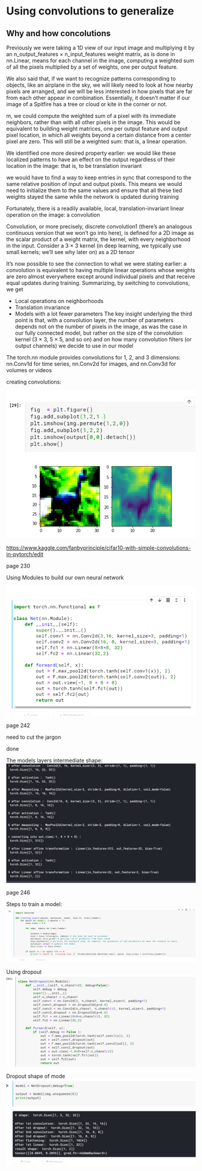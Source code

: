 # Using convolutions to generalize

## Why and how concolutions

Previously we were taking a 1D view of our input image and multiplying it by an
n_output_features × n_input_features weight matrix, as is done in nn.Linear,
means for each channel in the image, computing a weighted sum of all the pixels multiplied by a set of weights, one per output feature.

We also said that, if we want to recognize patterns corresponding to objects, like an
airplane in the sky, we will likely need to look at how nearby pixels are arranged, and
we will be less interested in how pixels that are far from each other appear in combination. Essentially, it doesn’t matter if our image of a Spitfire has a tree or cloud or
kite in the corner or not.

m, we could compute the
weighted sum of a pixel with its immediate neighbors, rather than with all other pixels
in the image. This would be equivalent to building weight matrices, one per output
feature and output pixel location, in which all weights beyond a certain distance from
a center pixel are zero. This will still be a weighted sum: that is, a linear operation.

We identified one more desired property earlier: we would like these localized patterns
to have an effect on the output regardless of their location in the image: that is, to be
translation invariant

we would have to find a way to keep
entries in sync that correspond to the same relative position of input and output pixels.
This means we would need to initialize them to the same values and ensure that all these
tied weights stayed the same while the network is updated during training

Fortunately, there is a readily
available, local, translation-invariant linear operation on the image: a convolution

Convolution, or more precisely, discrete convolution1
 (there’s an analogous continuous version that we won’t go into here), is defined for a 2D image as the scalar product of a weight matrix, the kernel, with every neighborhood in the input. Consider a
3 × 3 kernel (in deep learning, we typically use small kernels; we’ll see why later on) as
a 2D tensor

It’s now possible to see the connection to what we were stating earlier: a convolution is
equivalent to having multiple linear operations whose weights are zero almost everywhere except around individual pixels and that receive equal updates during training.
 Summarizing, by switching to convolutions, we get
- Local operations on neighborhoods
- Translation invariance
- Models with a lot fewer parameters
The key insight underlying the third point is that, with a convolution layer, the number of parameters depends not on the number of pixels in the image, as was the case
in our fully connected model, but rather on the size of the convolution kernel (3 × 3,
5 × 5, and so on) and on how many convolution filters (or output channels) we decide
to use in our model

The torch.nn module provides convolutions for 1, 2, and 3 dimensions: nn.Conv1d for time series, nn.Conv2d for images,
and nn.Conv3d for volumes or videos

creating convolutions:

![](without_padding.png)

https://www.kaggle.com/fanbyprinciple/cifar10-with-simple-convolutions-in-pytorch/edit

page 230

Using Modules to build our own neural network

![](module.png)

page 242

need to cut the jargon

done

The models layers intermediate shape:
![](model_shape.png)

page 246

Steps to train a model:
![](step_in_training.png)

Using dropout
![](dropout.png)

Dropout shape of mode
![](drop_result.png)

